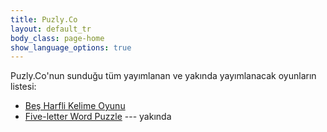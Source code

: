 ```yaml
---
title: Puzly.Co
layout: default_tr
body_class: page-home
show_language_options: true
---
```



<section class="section games">
	<div class="container">
		<div class="section-games-list">
			<div class="section-title">
				Puzly.Co'nun sunduğu tüm yayımlanan ve yakında yayımlanacak oyunların listesi:
			</div>
			<ul class="main-list">
				<li><a href="/tr/games/bes-harfli-kelime-oyunu.html">Beş Harfli Kelime Oyunu</a></li>
				<li><a href="/games/five-letter-word-puzzle.html">Five-letter Word Puzzle</a> --- yakında</li>
			</ul>
		</div>
	</div>
</section>
